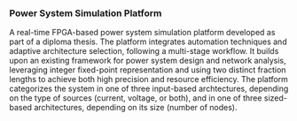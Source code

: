 ### Power System Simulation Platform

A real-time FPGA-based power system simulation platform developed as part of a diploma thesis. The platform integrates automation techniques and adaptive architecture selection, following a multi-stage workflow. It builds upon an existing framework for power system design and network analysis, leveraging integer fixed-point representation and using two distinct fraction lengths to achieve both high precision and resource efficiency. The platform categorizes the system in one of three input-based archtectures, depending on the type of sources (current, voltage, or both), and in one of three sized-based architectures, depending on its size (number of nodes).

